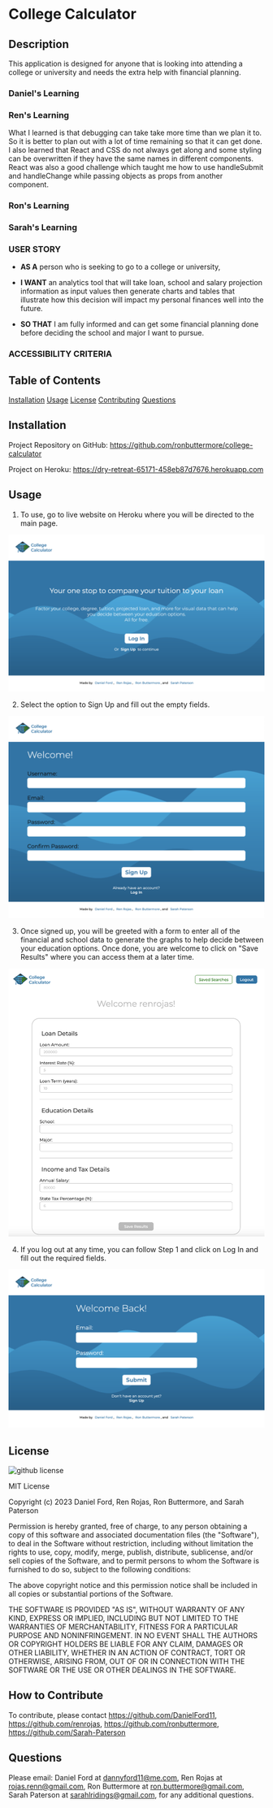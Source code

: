 # College Calculator

## Description
This application is designed for anyone that is looking into attending a college or university and needs the extra help with financial planning.

### Daniel's Learning

### Ren's Learning
What I learned is that debugging can take take more time than we plan it to. So it is better to plan out with a lot of time remaining so that it can get done. I also learned that React and CSS do not always get along and some styling can be overwritten if they have the same names in different components. React was also a good challenge which taught me how to use handleSubmit and handleChange while passing objects as props from another component.


### Ron's Learning

### Sarah's Learning

### USER STORY
- **AS A** person who is seeking to go to a college or university,

- **I WANT** an analytics tool that will take loan, school and salary projection information as input values then generate charts and tables that illustrate how this decision will impact my personal finances well into the future.

- **SO THAT** I am fully informed and can get some financial planning done before deciding the school and major I want to pursue.

### ACCESSIBILITY CRITERIA


## Table of Contents
[Installation](#Installation)
[Usage](#Usage)
[License](#License)
[Contributing](#Contributing)
[Questions](#Questions)

## Installation
Project Repository on GitHub: https://github.com/ronbuttermore/college-calculator

Project on Heroku: https://dry-retreat-65171-458eb87d7676.herokuapp.com

## Usage
1. To use, go to live website on Heroku where you will be directed to the main page.

![Homepage](./client/src/assets/CC-homepage.png)

2. Select the option to Sign Up and fill out the empty fields.

![Sign Up Page](./client/src/assets/CC-sign-up.png)

3. Once signed up, you will be greeted with a form to enter all of the financial and school data to generate the graphs to help decide between your education options. Once done, you are welcome to click on "Save Results" where you can access them at a later time.

![Loan Form](./client/src/assets/CC-loan-form.png)

4. If you log out at any time, you can follow Step 1 and click on Log In and fill out the required fields.

![Log In](./client/src/assets/CC-log-in.png)

## License

![github license](https://img.shields.io/badge/License-MIT-yellowgreen.svg)

MIT License

Copyright (c) 2023 Daniel Ford, Ren Rojas, Ron Buttermore, and Sarah Paterson

Permission is hereby granted, free of charge, to any person obtaining a copy
of this software and associated documentation files (the "Software"), to deal
in the Software without restriction, including without limitation the rights
to use, copy, modify, merge, publish, distribute, sublicense, and/or sell
copies of the Software, and to permit persons to whom the Software is
furnished to do so, subject to the following conditions:

The above copyright notice and this permission notice shall be included in all
copies or substantial portions of the Software.

THE SOFTWARE IS PROVIDED "AS IS", WITHOUT WARRANTY OF ANY KIND, EXPRESS OR
IMPLIED, INCLUDING BUT NOT LIMITED TO THE WARRANTIES OF MERCHANTABILITY,
FITNESS FOR A PARTICULAR PURPOSE AND NONINFRINGEMENT. IN NO EVENT SHALL THE
AUTHORS OR COPYRIGHT HOLDERS BE LIABLE FOR ANY CLAIM, DAMAGES OR OTHER
LIABILITY, WHETHER IN AN ACTION OF CONTRACT, TORT OR OTHERWISE, ARISING FROM,
OUT OF OR IN CONNECTION WITH THE SOFTWARE OR THE USE OR OTHER DEALINGS IN THE
SOFTWARE.


## How to Contribute
To contribute, please contact https://github.com/DanielFord11, https://github.com/renrojas, https://github.com/ronbuttermore, https://github.com/Sarah-Paterson


## Questions
Please email:
Daniel Ford at <dannyford11@me.com>,
Ren Rojas at <rojas.renn@gmail.com>,
Ron Buttermore at <ron.buttermore@gmail.com>,
Sarah Paterson at <sarahlridings@gmail.com>,
for any additional questions.

